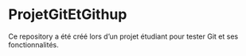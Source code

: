# ProjetGitEtGithup

Ce repository a été créé lors d’un projet étudiant pour tester Git et ses fonctionnalités.
